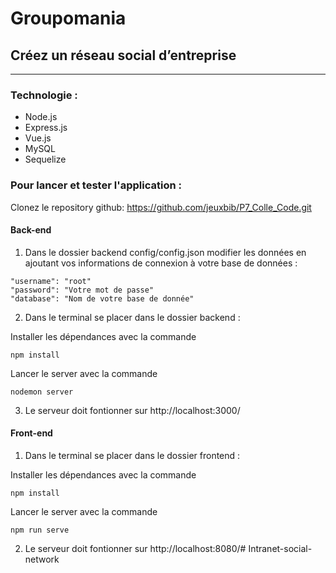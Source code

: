 # Groupomania
## Créez un réseau social d’entreprise

---

### Technologie :

* Node.js
* Express.js
* Vue.js
* MySQL
* Sequelize

### Pour lancer et tester l'application :

Clonez le repository github: https://github.com/jeuxbib/P7_Colle_Code.git

#### Back-end

1. Dans le dossier backend config/config.json modifier les données en ajoutant vos informations de connexion à votre base de données : 

```
"username": "root"
"password": "Votre mot de passe"
"database": "Nom de votre base de donnée"
```

2. Dans le terminal se placer dans le dossier backend :

Installer les dépendances avec la commande 

```
npm install
```

Lancer le server avec la commande

```
nodemon server
```

3. Le serveur doit fontionner sur http://localhost:3000/


#### Front-end

1. Dans le terminal se placer dans le dossier frontend :

Installer les dépendances avec la commande 

```
npm install
```

Lancer le server avec la commande

```
npm run serve
```

2. Le serveur doit fontionner sur http://localhost:8080/# Intranet-social-network
